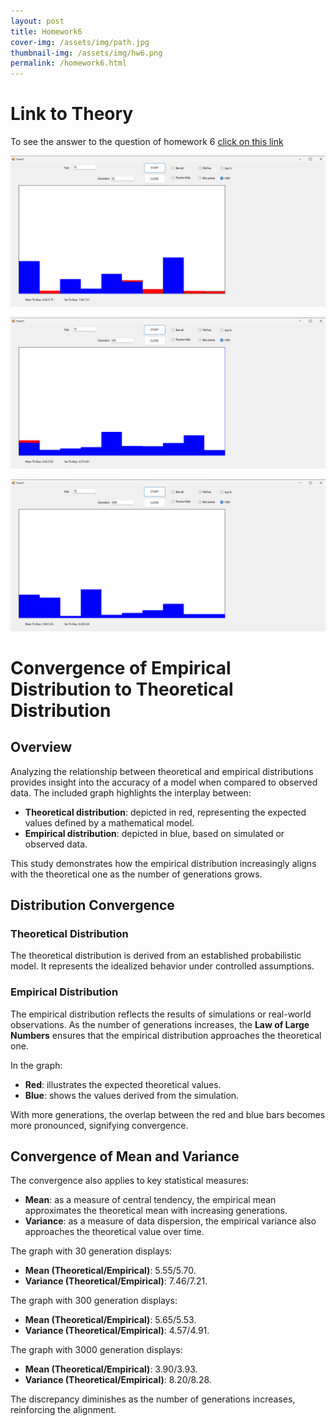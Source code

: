 ```yaml
---
layout: post
title: Homework6
cover-img: /assets/img/path.jpg
thumbnail-img: /assets/img/hw6.png
permalink: /homework6.html
---
```


# Link to Theory
To see the answer to the question of homework 6 [click on this link](hw6Theory.md)

![30](../assets/img/30.png)

![300](../assets/img/300.png)

![3000](../assets/img/3000.png)
# Convergence of Empirical Distribution to Theoretical Distribution

## Overview
Analyzing the relationship between theoretical and empirical distributions provides insight into the accuracy of a model when compared to observed data. The included graph highlights the interplay between:
- **Theoretical distribution**: depicted in red, representing the expected values defined by a mathematical model.
- **Empirical distribution**: depicted in blue, based on simulated or observed data.

This study demonstrates how the empirical distribution increasingly aligns with the theoretical one as the number of generations grows.

## Distribution Convergence
### Theoretical Distribution
The theoretical distribution is derived from an established probabilistic model. It represents the idealized behavior under controlled assumptions.

### Empirical Distribution
The empirical distribution reflects the results of simulations or real-world observations. As the number of generations increases, the **Law of Large Numbers** ensures that the empirical distribution approaches the theoretical one.

In the graph:
- **Red**: illustrates the expected theoretical values.
- **Blue**: shows the values derived from the simulation.

With more generations, the overlap between the red and blue bars becomes more pronounced, signifying convergence.

## Convergence of Mean and Variance
The convergence also applies to key statistical measures:
- **Mean**: as a measure of central tendency, the empirical mean approximates the theoretical mean with increasing generations.
- **Variance**: as a measure of data dispersion, the empirical variance also approaches the theoretical value over time.

The graph with 30 generation displays:
- **Mean (Theoretical/Empirical)**: 5.55/5.70.
- **Variance (Theoretical/Empirical)**: 7.46/7.21.

The graph with 300 generation displays:
- **Mean (Theoretical/Empirical)**: 5.65/5.53.
- **Variance (Theoretical/Empirical)**: 4.57/4.91.

The graph with 3000 generation displays:
- **Mean (Theoretical/Empirical)**: 3.90/3.93.
- **Variance (Theoretical/Empirical)**: 8.20/8.28.

The discrepancy diminishes as the number of generations increases, reinforcing the alignment.




